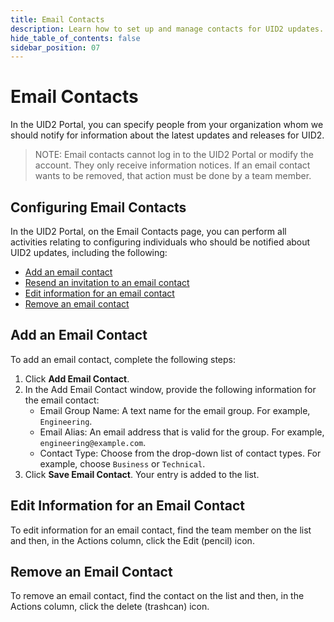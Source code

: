 ```yaml
---
title: Email Contacts
description: Learn how to set up and manage contacts for UID2 updates.
hide_table_of_contents: false
sidebar_position: 07
---
```


# Email Contacts

In the UID2 Portal, you can specify people from your organization whom we should notify for information about the latest updates and releases for UID2.

>NOTE: Email contacts cannot log in to the UID2 Portal or modify the account. They only receive information notices. If an email contact wants to be removed, that action must be done by a team member.

<!-- It includes the following:

- [Introduction](#introduction)
  - [Guiding Principles](#guiding-principles)
  - [Technical Design Principles](#technical-design-principles)
- [Elements of the UID2 Infrastructure](#elements-of-the-uid2-infrastructure)
  - [UID2 Identifier Types](#uid2-identifier-types)
  - [Components](#components)
  - [Participants](#participants)
  - [Workflows](#workflows)
- [Frequently Asked Questions (FAQs)](#faqs)
- [License](#license) -->

## Configuring Email Contacts

In the UID2 Portal, on the Email Contacts page, you can perform all activities relating to configuring individuals who should be notified about UID2 updates, including the following:

- [Add an email contact](#add-an-email-contact)
- [Resend an invitation to an email contact](#resend-an-invitation-to-an-email-contact)
- [Edit information for an email contact](#edit-information-for-an-email-contact)
- [Remove an email contact](#remove-an-email-contact)

## Add an Email Contact

To add an email contact, complete the following steps:

1. Click **Add Email Contact**.
2. In the Add Email Contact window, provide the following information for the email contact:
   - Email Group Name: A text name for the email group. For example, `Engineering`.
   - Email Alias: An email address that is valid for the group. For example, `engineering@example.com`.
   - Contact Type: Choose from the drop-down list of contact types. For example, choose `Business` or `Technical`.
3. Click **Save Email Contact**. Your entry is added to the list. 

<!-- (**GWH_KT_01 is there email verification in this case?**) -->

## Edit Information for an Email Contact

To edit information for an email contact, find the team member on the list and then, in the Actions column, click the Edit (pencil) icon. <!-- (**GWH_KT it doesn't work for me**) -->

## Remove an Email Contact

To remove an email contact, find the contact on the list and then, in the Actions column, click the delete (trashcan) icon. <!-- (**GWH_KT it doesn't work for me**) -->

<!-- (GWH_KT is the above accurate?) -->

